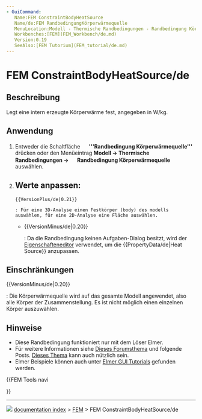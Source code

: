 ```yaml
---
- GuiCommand:
   Name:FEM ConstraintBodyHeatSource
   Name/de:FEM RandbedingungKörperwärmequelle
   MenuLocation:Modell - Thermische Randbedingungen - Randbedingung Körperwärmequelle
   Workbenches:[FEM](FEM_Workbench/de.md)
   Version:0.19
   SeeAlso:[FEM Tutorium](FEM_tutorial/de.md)
---
```


# FEM ConstraintBodyHeatSource/de



## Beschreibung

Legt eine intern erzeugte Körperwärme fest, angegeben in W/kg.



## Anwendung

1.  Entweder die Schaltfläche **<img src="images/FEM_ConstraintBodyHeatSource.svg" width=16px> '''Randbedingung Körperwärmequelle'''** drücken oder den Menüeintrag **Modell → Thermische Randbedingungen → <img src="images/FEM_ConstraintBodyHeatSource.svg" width=16px> Randbedingung Körperwärmequelle** auswählen.
2.  Werte anpassen:
    -   
        {{VersionPlus/de|0.21}}
        
        : Für eine 3D-Analyse einen Festkörper (body) des modells auswählen, für eine 2D-Analyse eine Fläche auswählen.

    -   
        {{VersionMinus/de|0.20}}
        
        : Da die Randbedingung keinen Aufgaben-Dialog besitzt, wird der [Eigenschafteneditor](Property_editor.md) verwendet, um die {{PropertyData/de|Heat Source}} anzupassen.



## Einschränkungen


{{VersionMinus/de|0.20}}

: Die Körperwärmequelle wird auf das gesamte Modell angewendet, also alle Körper der Zusammenstellung. Es ist nicht möglich einen einzelnen Körper auszuwählen.



## Hinweise

-   Diese Randbedingung funktioniert nur mit dem Löser Elmer.
-   Für weitere Informationen siehe [Dieses Forumsthema](https://forum.freecadweb.org/viewtopic.php?f=18&t=44705&start=490#p422539) und folgende Posts. [Dieses Thema](https://forum.freecadweb.org/viewtopic.php?f=18&t=28926) kann auch nützlich sein.
-   Elmer Beispiele können auch unter [Elmer GUI Tutorials](https://www.nic.funet.fi/pub/sci/physics/elmer/doc/ElmerTutorials.pdf) gefunden werden.




{{FEM Tools navi

}}



---
![](images/Button_right.svg) [documentation index](../README.md) > [FEM](Category_FEM.md) > FEM ConstraintBodyHeatSource/de
